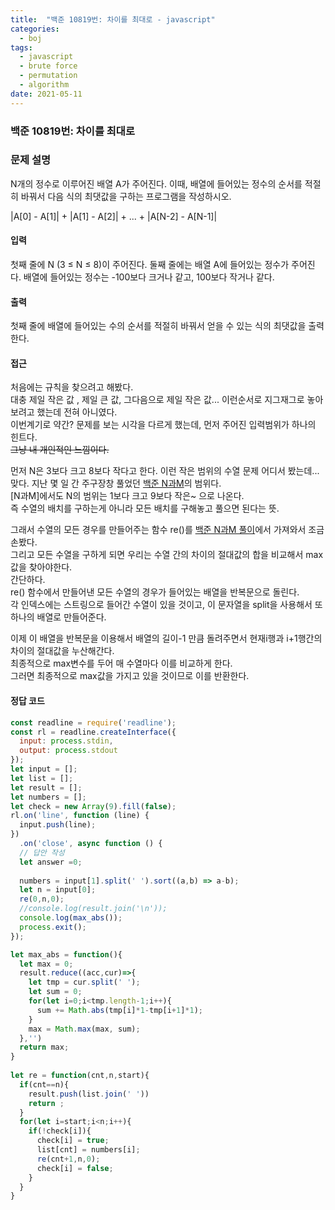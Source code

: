 ```yaml
---
title:  "백준 10819번: 차이를 최대로 - javascript"
categories: 
  - boj
tags:
  - javascript
  - brute force
  - permutation
  - algorithm
date: 2021-05-11
---
```

### 백준 10819번: 차이를 최대로

### 문제 설명 
N개의 정수로 이루어진 배열 A가 주어진다. 이때, 배열에 들어있는 정수의 순서를 적절히 바꿔서 다음 식의 최댓값을 구하는 프로그램을 작성하시오.

|A[0] - A[1]| + |A[1] - A[2]| + ... + |A[N-2] - A[N-1]|

 
#### 입력
첫째 줄에 N (3 ≤ N ≤ 8)이 주어진다. 둘째 줄에는 배열 A에 들어있는 정수가 주어진다. 배열에 들어있는 정수는 -100보다 크거나 같고, 100보다 작거나 같다.

#### 출력
첫째 줄에 배열에 들어있는 수의 순서를 적절히 바꿔서 얻을 수 있는 식의 최댓값을 출력한다.

#### 접근   
처음에는 규칙을 찾으려고 해봤다.   
대충 제일 작은 값 , 제일 큰 값, 그다음으로 제일 작은 값... 이런순서로 지그재그로 놓아보려고 했는데 전혀 아니였다.   
이번계기로 약간? 문제를 보는 시각을 다르게 했는데, 먼저 주어진 입력범위가 하나의 힌트다.   
~~그냥 내 개인적인 느낌이다.~~   

먼저 N은 3보다 크고 8보다 작다고 한다. 이런 작은 범위의 수열 문제 어디서 봤는데...   
맞다. 지난 몇 일 간 주구장창 풀었던 [백준 N과M](../3-15649/)의 범위다.   
[N과M]에서도 N의 범위는 1보다 크고 9보다 작은~ 으로 나온다.   
즉 수열의 배치를 구하는게 아니라 모든 배치를 구해놓고 풀으면 된다는 뜻.   

그래서 수열의 모든 경우를 만들어주는 함수 re()를 [백준 N과M 풀이](../3-15649/)에서 가져와서 조금 손봤다.   
그리고 모든 수열을 구하게 되면 우리는 수열 간의 차이의 절대값의 합을 비교해서 max값을 찾아야한다.   
간단하다.   
re() 함수에서 만들어낸 모든 수열의 경우가 들어있는 배열을 반복문으로 돌린다.   
각 인덱스에는 스트링으로 들어간 수열이 있을 것이고, 이 문자열을 split을 사용해서 또 하나의 배열로 만들어준다.   

이제 이 배열을 반복문을 이용해서 배열의 길이-1 만큼 돌려주면서 현재i행과 i+1행간의 차이의 절대값을 누산해간다.   
최종적으로 max변수를 두어 매 수열마다 이를 비교하게 한다.   
그러면 최종적으로 max값을 가지고 있을 것이므로 이를 반환한다.



#### 정답 코드
```js
const readline = require('readline');
const rl = readline.createInterface({
  input: process.stdin,
  output: process.stdout
});
let input = [];
let list = [];
let result = [];
let numbers = [];
let check = new Array(9).fill(false);
rl.on('line', function (line) {
  input.push(line);
})
  .on('close', async function () {
  // 답안 작성
  let answer =0;  
  
  numbers = input[1].split(' ').sort((a,b) => a-b);
  let n = input[0];
  re(0,n,0);  
  //console.log(result.join('\n'));  
  console.log(max_abs());
  process.exit();
});

let max_abs = function(){
  let max = 0;
  result.reduce((acc,cur)=>{
    let tmp = cur.split(' ');
    let sum = 0;
    for(let i=0;i<tmp.length-1;i++){
      sum += Math.abs(tmp[i]*1-tmp[i+1]*1);
    }
    max = Math.max(max, sum);
  },'')
  return max;
}
 
let re = function(cnt,n,start){
  if(cnt==n){    
    result.push(list.join(' '))
    return ;
  }
  for(let i=start;i<n;i++){
    if(!check[i]){      
      check[i] = true;
      list[cnt] = numbers[i];
      re(cnt+1,n,0);      
      check[i] = false;
    }
  }
}
```
